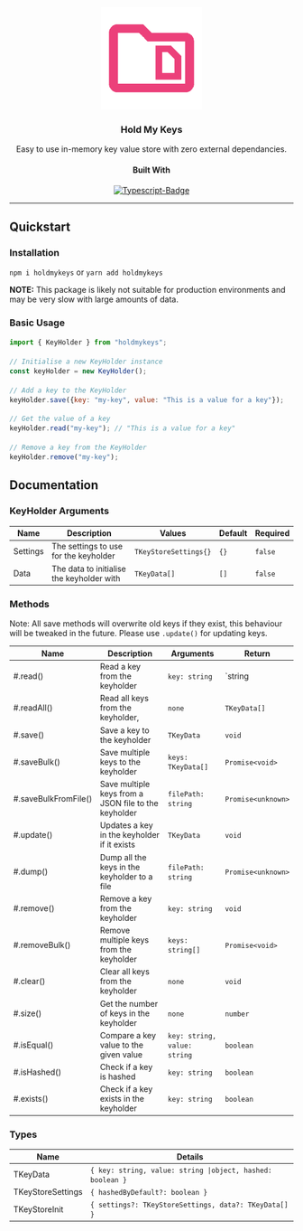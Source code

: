 <div align="center">

<img src = ".assets/logo.png" alt="Project logo" height="180"/>

### Hold My Keys
Easy to use in-memory key value store with zero external dependancies.

#### Built With

[![Typescript-Badge](https://img.shields.io/badge/Typescript-3178c6?style=for-the-badge&logo=typescript&logoColor=black)](https://javascript.com)

</div>

---

## Quickstart

### Installation

`npm i holdmykeys` or `yarn add holdmykeys`

**NOTE:** This package is likely not suitable for production environments and may be very slow with large amounts of data.

### Basic Usage
```javascript
import { KeyHolder } from "holdmykeys";

// Initialise a new KeyHolder instance
const keyHolder = new KeyHolder();

// Add a key to the KeyHolder
keyHolder.save({key: "my-key", value: "This is a value for a key"});

// Get the value of a key
keyHolder.read("my-key"); // "This is a value for a key"

// Remove a key from the KeyHolder
keyHolder.remove("my-key");

```

## Documentation

### KeyHolder Arguments
| Name     | Description                               | Values                | Default | Required |
|----------|-------------------------------------------|-----------------------|---------|----------|
| Settings | The settings to use for the keyholder     | `TKeyStoreSettings{}` | `{}`    | `false`  |
| Data     | The data to initialise the keyholder with | `TKeyData[] `         | `[]`    | `false`  |

### Methods

Note: All save methods will overwrite old keys if they exist, this behaviour will be tweaked in the future. Please use `.update()` for updating keys.

| Name                 | Description                                          | Arguments                                               | Return             |
|----------------------|------------------------------------------------------|---------------------------------------------------------|--------------------|
| #.read()             | Read a key from the keyholder                        | `key: string`                                           | `string | null`    |
| #.readAll()          | Read all keys from the keyholder,                    | `none`                                                  | `TKeyData[]`       |
| #.save()             | Save a key to the keyholder                          | `TKeyData`                                              | `void`             |
| #.saveBulk()         | Save multiple keys to the keyholder                  | `keys: TKeyData[]`                                      | `Promise<void>`    |
| #.saveBulkFromFile() | Save multiple keys from a JSON file to the keyholder | `filePath: string`                                      | `Promise<unknown>` |
| #.update()           | Updates a key in the keyholder if it exists          | `TKeyData`                                              | `void`             |
| #.dump()             | Dump all the keys in the keyholder to a file         | `filePath: string`                                      | `Promise<unknown>` |
| #.remove()           | Remove a key from the keyholder                      | `key: string`                                           | `void`             |
| #.removeBulk()       | Remove multiple keys from the keyholder              | `keys: string[]`                                        | `Promise<void>`    |
| #.clear()            | Clear all keys from the keyholder                    | `none`                                                  | `void`             |
| #.size()             | Get the number of keys in the keyholder              | `none`                                                  | `number`           |
| #.isEqual()          | Compare a key value to the given value               | `key: string, value: string`                            | `boolean`          |
| #.isHashed()         | Check if a key is hashed                             | `key: string`                                           | `boolean`          |
| #.exists()           | Check if a key exists in the keyholder               | `key: string`                                           | `boolean`          |

### Types
| Name              | Details                                                    |
|-------------------|------------------------------------------------------------|
| TKeyData          | `{ key: string, value: string \|object, hashed: boolean }` |
| TKeyStoreSettings | `{ hashedByDefault?: boolean }`                            |
| TKeyStoreInit     | `{ settings?: TKeyStoreSettings, data?: TKeyData[] }`      |
